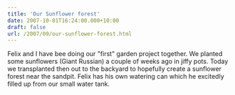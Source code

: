 ```yaml
---
title: 'Our Sunflower forest'
date: 2007-10-01T16:24:00.000+10:00
draft: false
url: /2007/09/our-sunflower-forest.html
---
```


Felix and I have bee doing our "first" garden project together. We planted some sunflowers (Giant Russian) a couple of weeks ago in jiffy pots. Today we transplanted then out to the backyard to hopefully create a sunflower forest near the sandpit. Felix has his own watering can which he excitedly filled up from our small water tank.